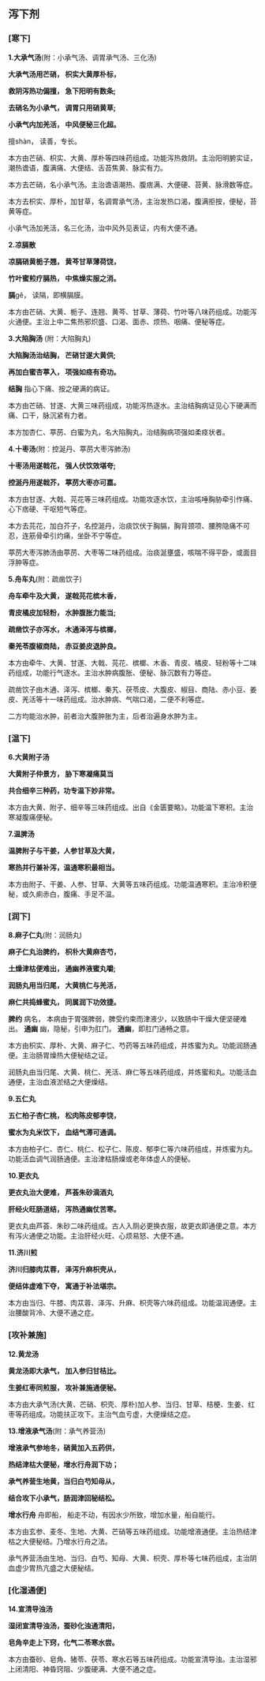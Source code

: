 ## 泻下剂

### [**寒下**]

**1.大承气汤**(附：小承气汤、调胃承气汤、三化汤)

**大承气汤用芒硝， 枳实大黄厚朴标，**

**救阴泻热功偏擅， 急下阳明有数条;**

**去硝名为小承气， 调胃只用硝黄草;**

**小承气内加羌活， 中风便秘三化超。**

擅shàn， 读善，专长。

本方由芒硝、枳实、大黄、厚朴等四味药组成。功能泻热救阴。主治阳明腑实证，潮热谵语，腹满痛、大便结、舌苔焦黄、脉实有力。

本方去芒硝，名小承气汤。主治谵语潮热、腹痞满、大便硬、苔黄、脉滑数等症。

本方去枳实、厚朴，加甘草，名调胃承气汤，主治发热口渴，腹满拒按，便秘，苔黄等症。

小承气汤加羌活，名三化汤，治中风外见表证，内有大便不通。

**2.凉膈散**

**凉膈硝黄栀子翘，  黄芩甘草薄荷饶，**

**竹叶蜜煎疗膈热，  中焦燥实服之消。**

**膈**gě， 读隔，即横膈膜。

本方由芒硝、大黄、栀子、连翘、黄芩、甘草、薄荷、竹叶等八味药组成。功能泻火通便。主治上中二焦热邪炽盛、口渴、面赤、烦热、咽痛、便秘等症。

**3.大陷胸汤** (附：大陷胸丸) 

**大陷胸汤治结胸， 芒硝甘遂大黄供;**

**再加白蜜杏葶入， 项强如痉有奇功。**

**结胸**  指心下痛、按之硬满的病证。

本方由芒硝、甘遂、大黄三味药组成，功能泻热逐水。主治结胸病证见心下硬满而痛、口干，脉沉紧有力者。

本方加杏仁、葶苈、白蜜为丸，名大陷胸丸，治结胸病项强如柔痉状者。

**4.十枣汤**(附：控涎丹、葶苈大枣泻肺汤)

**十枣汤用遂戟花， 强人伏饮效堪夸;**

**控涎丹用遂戟芥， 葶苈大枣亦可嘉。**

本方由甘遂、大戟、芫花等三味药组成。功能攻逐水饮，主治咳唾胸胁牵引作痛、心下痞硬、干呕短气等症。 

本方去芫花，加白芥子，名控涎丹，治痰饮伏于胸膈，胸背颈项、腰胯隐痛不可忍，连筋骨牵引灼痛，坐卧不宁等症。

葶苈大枣泻肺汤由葶苈、大枣等二味药组成。治痰涎壅盛，咳喘不得平卧，或面目浮肿等症。

**5.舟车丸**(附：疏凿饮子)

**舟车牵牛及大黄， 遂戟芫花槟木香，**

**青皮橘皮加轻粉， 水肿腹胀力能当;**

**疏凿饮子亦泻水， 木通泽泻与槟榔，**

**秦羌苓腹椒商陆， 赤豆姜皮退肿良。**

本方由牵牛、大黄、甘遂、大戟、芫花、槟榔、木香、青皮、橘皮、轻粉等十二味药组成，功能行气逐水。主治水肿病腹胀、便秘、脉沉数有力等症。

疏凿饮子由木通、泽泻、槟榔、秦艽、茯苓皮、大腹皮、椒目、商陆、赤小豆、姜皮、羌活等十一味药组成。治水肿病、气喘口渴，二便不利等症。

二方均能治水肿，前者治大腹肿胀为主，后者治遍身水肿为主。

### [**温下**]

**6.大黄附子汤**

**大黄附子仲景方， 胁下寒凝痛莫当**

**共合细辛三种药，功专温下妙非常。**

本方由大黄、附子、细辛等三味药组成。出自《金匮要略》。功能温下寒积。主治寒凝腹痛便秘。

**7.温脾汤**

**温脾附子与干姜，人参甘草及大黄，**

**寒热并行兼补泻，温通寒积最相当。**

本方由附子、干姜、人参、甘草、大黄等五味药组成。功能温通寒积。主治冷积便秘，或久痢赤白，腹痛、手足不温。

### [**润下**]

**8.麻子仁丸**(附：润肠丸)

**麻子仁丸治脾约，  枳朴大黄麻杏芍，**

**土燥津枯便难出，  通幽养液蜜丸嚼;**

**润肠丸用当归尾， 大黄桃仁与羌活，**

**麻仁共捣蜂蜜丸，  同属润下功效捷。**

**脾约**  病名， 本病由于胃强脾弱，脾受约束而津液少，以致肠中干燥大便坚硬难出。 **通幽**  幽，隐秘，引申为肛门。  **通幽**，即肛门通畅之意。

本方由枳实、厚朴、大黄、麻子仁、芍药等五味药组成，并炼蜜为丸。功能润肠通便。主治肠胃燥热大便秘结之证。

润肠丸由当归尾、大黄、桃仁、羌活、麻仁等五味药组成，并炼蜜和丸。功能活血通便，主治血液淤结之大便燥结。

**9.五仁丸**

**五仁柏子杏仁桃，  松肉陈皮郁李饶，**

**蜜水为丸米饮下， 血结气滞可通调。**

本方由柏子仁、杏仁、桃仁、松子仁、陈皮、郁李仁等六味药组成，并炼蜜为丸。功能活血调气润肠通便。主治津枯肠燥或老年体虚人的便秘。

**10.更衣丸**

**更衣丸治大便难，  芦荟朱砂滴酒丸**

**肝经火旺肠道结， 泻热通幽仗苦寒。**

更衣丸由芦荟、朱砂二味药组成。古人入厕必更换衣服，故更衣即通便之意。本方有泻火通便之功能。主治肝经火旺、心烦易怒、大便不通。

**11.济川煎**

**济川归膝肉苁蓉，  泽泻升麻枳壳从，** 

**便结体虚难下夺，  寓通于补法堪宗。**

本方由当归、牛膝、肉苁蓉、泽泻、升麻、枳壳等六味药组成。功能温润通便。主治腰酸背冷、大便不通之症。

### [**攻补兼施**]

**12.黄龙汤**

**黄龙汤即大承气， 加入参归甘桔比。**

**生姜红枣同煎服， 攻补兼施通便秘。**

本方由大承气汤(大黄、芒硝、枳壳、厚朴)加人参、当归、甘草、桔梗、生姜、红枣等药组成。功能扶正攻下。主治气血亏虚，大便燥结之症。

**13.增液承气汤**(附：承气养营汤)

**增液承气参地冬，硝黄加入五药供，**

**热结津枯大便秘，增水行舟润下功；**

**承气养营生地黄，当归白芍知母从，**

**结合攻下小承气，肠润津回秘结松。**

**增水行舟**  舟即船， 船走不动，有因水少所致，增加水量，船自能行。

本方由玄参、麦冬、生地、大黄、芒硝等五味药组成。功能增液通便。主治热结津枯之大便秘结。乃增水行舟之法。

承气养营汤由生地、当归、白芍、知母、大黄、枳壳、厚朴等七味药组成，主治阴血虚少胃热亢盛之大便秘结。

### [**化湿通便**]

**14.宣清导浊汤**

**湿闭宣清导浊汤，蚕砂化浊通清阳，**

**皂角辛走上下窍，化气二苓寒水尝。**

本方由蚕砂、皂角、猪苓、茯苓、寒水石等五味药组成。功能宣清导浊。主治湿邪上闭清阳、神昏窍阻、少腹硬满、大便不通之症。


